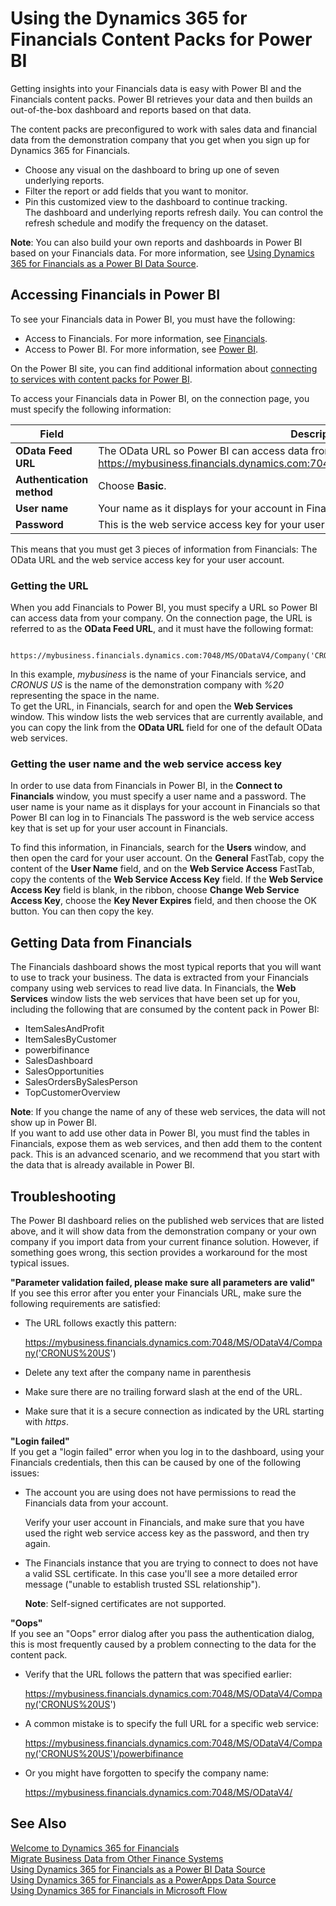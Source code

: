<properties
	pageTitle="Using the Dynamics 365 for Financials Content Packs for Power BI | Financials"
    description="Getting insights into your Financials data is easy with Power BI and the Financials content packs."
	services="project-madeira"
	documentationCenter=""
	authors="edupont04"/>
<tags
    ms.service="project-madeira"
    ms.topic="get-started-article"
    ms.devlang="na"
    ms.tgt_pltfrm="na"
    ms.workload="na"
    ms.date="12/06/2016"
    ms.author="edupont" />

# Using the Dynamics 365 for Financials Content Packs for Power BI
Getting insights into your Financials data is easy with Power BI and the Financials content packs. Power BI retrieves your data and then builds an out-of-the-box dashboard and reports based on that data.  

The content packs are preconfigured to work with sales data and financial data from the demonstration company that you get when you sign up for Dynamics 365 for Financials.  

- Choose any visual on the dashboard to bring up one of seven underlying reports.  
- Filter the report or add fields that you want to monitor.  
- Pin this customized view to the dashboard to continue tracking.  
The dashboard and underlying reports refresh daily. You can control the refresh schedule and modify the frequency on the dataset.  

**Note**: You can also build your own reports and dashboards in Power BI based on your Financials data. For more information, see [Using Dynamics 365 for Financials as a Power BI Data Source](across-how-use-financials-data-source-powerbi.md).  

## Accessing Financials in Power BI
To see your Financials data in Power BI, you must have the following:  

- Access to Financials. For more information, see [Financials](http://go.microsoft.com/fwlink/?LinkID=759714).  
- Access to Power BI. For more information, see [Power BI](https://powerbi.microsoft.com).

On the Power BI site, you can find additional information about [connecting to services with content packs for Power BI](http://go.microsoft.com/fwlink/?LinkID=760850).  

To access your Financials data in Power BI, on the connection page, you must specify the following information:

| Field       | Description              |
|-------------|--------------------------|
|**OData Feed URL**|The OData URL so Power BI can access data from your company, such as https://mybusiness.financials.dynamics.com:7048/MS/ODataV4/Company('My%2Business').|
|**Authentication method**|Choose **Basic**.|
|**User name**|Your name as it displays for your account in Financials, such as *John Smith*.|
|**Password**|This is the web service access key for your user account in Financials.|

This means that you must get 3 pieces of information from Financials: The OData URL and the web service access key for your user account.  

### Getting the URL  
When you add Financials to Power BI, you must specify a URL so Power BI can access data from your company. On the connection page, the URL is referred to as the **OData Feed URL**, and it must have the following format:

         https://mybusiness.financials.dynamics.com:7048/MS/ODataV4/Company('CRONUS%20US')  
In this example, *mybusiness* is the name of your Financials service, and *CRONUS US* is the name of the demonstration company with *%20* representing the space in the name.   
To get the URL, in Financials, search for and open the **Web Services** window. This window lists the web services that are currently available, and you can copy the link from the **OData URL** field for one of the default OData web services.  

### Getting the user name and the web service access key  
In order to use data from Financials in Power BI, in the **Connect to Financials** window, you must specify a user name and a password. The user name is your name as it displays for your account in Financials so that Power BI can log in to Financials The password is the web service access key that is set up for your user account in Financials.  

To find this information, in Financials, search for the **Users** window, and then open the card for your user account. On the **General** FastTab, copy the content of the **User Name** field, and on the **Web Service Access** FastTab, copy the contents of the **Web Service Access Key** field. If the **Web Service Access Key** field is blank, in the ribbon, choose **Change Web Service Access Key**, choose the **Key Never Expires** field, and then choose the OK button. You can then copy the key.  

## Getting Data from Financials
The Financials dashboard shows the most typical reports that you will want to use to track your business. The data is extracted from your Financials company using web services to read live data. In Financials, the **Web Services** window lists the web services that have been set up for you, including the following that are consumed by the content pack in Power BI:  

- ItemSalesAndProfit  
- ItemSalesByCustomer  
- powerbifinance  
- SalesDashboard  
- SalesOpportunities  
- SalesOrdersBySalesPerson  
- TopCustomerOverview  

**Note**: If you change the name of any of these web services, the data will not show up in Power BI.  
If you want to add use other data in Power BI, you must find the tables in Financials, expose them as web services, and then add them to the content pack. This is an advanced scenario, and we recommend that you start with the data that is already available in Power BI.  

## Troubleshooting
The Power BI dashboard relies on the published web services that are listed above, and it will show data from the demonstration company or your own company if you import data from your current finance solution. However, if something goes wrong, this section provides a workaround for the most typical issues.  

**"Parameter validation failed, please make sure all parameters are valid"**  
If you see this error after you enter your Financials URL, make sure the following requirements are satisfied:  

- The URL follows exactly this pattern:

    https://mybusiness.financials.dynamics.com:7048/MS/ODataV4/Company('CRONUS%20US')  
- Delete any text after the company name in parenthesis  
- Make sure there are no trailing forward slash at the end of the URL.  
- Make sure that it is a secure connection as indicated by the URL starting with *https*.  


**"Login failed"**  
If you get a "login failed" error when you log in to the dashboard, using your Financials credentials, then this can be caused by one of the following issues:

* The account you are using does not have permissions to read the Financials data from your account.

    Verify your user account in Financials, and make sure that you have used the right web service access key as the password, and then try again.  
* The Financials  instance that you are trying to connect to does not have a valid SSL certificate. In this case you'll see a more detailed error message ("unable to establish trusted SSL relationship").

    **Note**: Self-signed certificates are not supported.  


**"Oops"**  
If you see an "Oops" error dialog after you pass the authentication dialog, this is most frequently caused by a problem connecting to the data for the content pack.

* Verify that the URL follows the pattern that was specified earlier:

    https://mybusiness.financials.dynamics.com:7048/MS/ODataV4/Company('CRONUS%20US')  
* A common mistake is to specify the full URL for a specific web service:

    https://mybusiness.financials.dynamics.com:7048/MS/ODataV4/Company('CRONUS%20US')/powerbifinance  
* Or you might have forgotten to specify the company name:

    https://mybusiness.financials.dynamics.com:7048/MS/ODataV4/  


## See Also
[Welcome to Dynamics 365 for Financials](madeira-get-started.md)  
[Migrate Business Data from Other Finance Systems](upload-data.md)  
[Using Dynamics 365 for Financials as a Power BI Data Source](across-how-use-financials-data-source-powerbi.md)  
[Using Dynamics 365 for Financials as a PowerApps Data Source](across-how-use-financials-data-source-powerapps.md)  
[Using Dynamics 365 for Financials in Microsoft Flow](across-how-use-financials-data-source-flow.md)  
